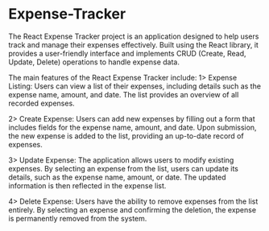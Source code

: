 # Expense-Tracker
The React Expense Tracker project is an application designed to help users track and manage their expenses effectively. Built using the React library, it provides a user-friendly interface and implements CRUD (Create, Read, Update, Delete) operations to handle expense data.

The main features of the React Expense Tracker include:
1> Expense Listing: Users can view a list of their expenses, including details such as the expense name, amount, and date. The list provides an overview of all    recorded expenses.

2> Create Expense: Users can add new expenses by filling out a form that includes fields for the expense name, amount, and date. Upon submission, the new expense is added to the list, providing an up-to-date record of expenses.

3> Update Expense: The application allows users to modify existing expenses. By selecting an expense from the list, users can update its details, such as the expense name, amount, or date. The updated information is then reflected in the expense list.

4> Delete Expense: Users have the ability to remove expenses from the list entirely. By selecting an expense and confirming the deletion, the expense is permanently removed from the system.
